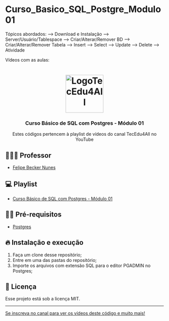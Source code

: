 # Curso_Basico_SQL_Postgre_Modulo01

Tópicos abordados: --> Download e Instalação --> Server/Usuário/Tablespace --> Criar/Alterar/Remover BD --> Criar/Alterar/Remover Tabela --> Insert --> Select --> Update --> Delete --> Atividade

Vídeos com as aulas: 


<h1 align="center">
  <img alt="LogoTecEdu4All" src="http://materiaisaulas.tecedu4all.com.br/canal/logo.png" width="120px" />
</h1>

<h3 align="center">
  Curso Básico de SQL com Postgres - Módulo 01
</h3>

<p align="center">Estes códigos pertencem à playlist de vídeos do canal TecEdu4All no YouTube</p> 


## 👨🏼‍💻 Professor

- [Felipe Becker Nunes](https://github.com/nunesfb)

## 💻 Playlist

- [Curso Básico de SQL com Postgres - Módulo 01](https://www.youtube.com/playlist?list=PL2hDwB8DzXGP-pMRJUsg-yPGwZ_TheEgA)

## ✋🏻 Pré-requisitos

- [Postgres](https://www.postgresql.org/download/)

## 🔥 Instalação e execução

1. Faça um clone desse repositório;
2. Entre em uma das pastas do repositório;
3. Importe os arquivos com extensão SQL para o editor PGADMIN no Postgres;

## 📝 Licença

Esse projeto está sob a licença MIT. 

---

[Se inscreva no canal para ver os vídeos deste código e muito mais!](https://www.youtube.com/channel/UClIDejJoLMKCfXKEyi5ZTWQ)

